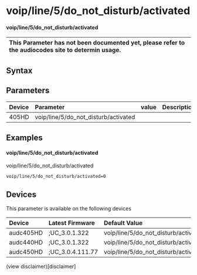 ﻿---
description: voip/line/5/do_not_disturb/activated
search: false
---

# voip/line/5/do_not_disturb/activated

#### voip/line/5/do_not_disturb/activated


| This Parameter has not been documented yet, please refer to the audiocodes site to determin usage.  | 
| :--- |

## Syntax

## Parameters
|Device|Parameter|value|Description|
|:---|:---|:---|:---|
| 405HD | voip/line/5/do_not_disturb/activated |  |  |

## Examples
#### voip/line/5/do_not_disturb/activated

voip/line/5/do_not_disturb/activated

```
voip/line/5/do_not_disturb/activated=0
```

## Devices
This parameter is available on the following devices

| Device | Latest Firmware | Default Value |
|:---|:---|:---|
| audc405HD | ;UC_3.0.1.322 | voip/line/5/do_not_disturb/activated=0 
| audc440HD | ;UC_3.0.1.322 | voip/line/5/do_not_disturb/activated=0 
| audc450HD | ;UC_3.0.4.111.77 | voip/line/5/do_not_disturb/activated=0 

(view disclaimer)[disclaimer]
